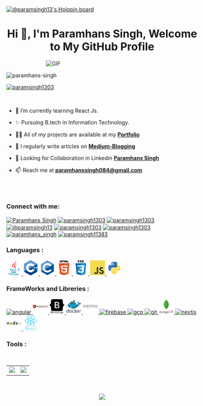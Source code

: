[![@paramsingh13's Holopin board](https://holopin.me/paramsingh13)](https://holopin.io/@paramsingh13)
<h1 align="center">Hi 👋, I'm Paramhans Singh, Welcome to My GitHub Profile</h1>
<!-- <h3 align="center">A passionate frontend developer from India</h3> -->

<img align="right" alt="GIF" src="https://www.techbabble.zone/content/images/2021/07/46207-programmer-1.gif" width="400px"  />
<br>
<p align="left"> <img src="https://komarev.com/ghpvc/?username=paramhans-singh&label=Profile%20views&color=0e75b6&style=flat" alt="paramhans-singh" /> </p>
<p align="left"> <a href="https://twitter.com/paramsingh1303" target="blank"><img src="https://img.shields.io/twitter/follow/paramsingh1303?logo=twitter&style=for-the-badge" alt="paramsingh1303" /></a> </p>
<br>

- 🌱 I’m currently learning React Js.

- ✨ Pursuing B.tech in Information Technology.

- 👨‍💻 All of my projects are available at my [**Portfolio**](https://paramhans-singh.github.io/Portfolio/)

- 📝 I regularly write articles on [**Medium-Blogging**](https://medium.com/@paramsingh13)

- 💬 Looking for Collaboration in Linkedin [**Paramhans Singh**](https://www.linkedin.com/in/paramhans-singh13/)

- 📫 Reach me at **paramhanssingh084@gmail.com**

<br>
<br>
<h3 align="left">Connect with me:</h3>
<p align="left">
<a href="https://www.linkedin.com/in/paramhans-singh13/" target="blank"><img align="center" src="https://raw.githubusercontent.com/rahuldkjain/github-profile-readme-generator/master/src/images/icons/Social/linked-in-alt.svg" alt="Paramhans Singh" height="30" width="40" /></a>
<a href="https://twitter.com/paramsingh1303" target="blank"><img align="center" src="https://raw.githubusercontent.com/rahuldkjain/github-profile-readme-generator/master/src/images/icons/Social/twitter.svg" alt="paramsingh1303" height="30" width="40" /></a>
<a href="https://instagram.com/paramsingh1303" target="blank"><img align="center" src="https://raw.githubusercontent.com/rahuldkjain/github-profile-readme-generator/master/src/images/icons/Social/instagram.svg" alt="paramsingh1303" height="30" width="40" /></a>
<a href="https://medium.com/@paramsingh13" target="blank"><img align="center" src="https://raw.githubusercontent.com/rahuldkjain/github-profile-readme-generator/master/src/images/icons/Social/medium.svg" alt="@paramsingh13" height="30" width="40" /></a>
<a href="https://www.codechef.com/users/paramsingh1303" target="blank"><img align="center" src="https://cdn.jsdelivr.net/npm/simple-icons@3.1.0/icons/codechef.svg" alt="paramsingh1303" height="30" width="40" /></a>
<a href="https://www.hackerrank.com/paramsingh1303" target="blank"><img align="center" src="https://raw.githubusercontent.com/rahuldkjain/github-profile-readme-generator/master/src/images/icons/Social/hackerrank.svg" alt="paramsingh1303" height="30" width="40" /></a>
<a href="https://codeforces.com/profile/paramhans_singh" target="blank"><img align="center" src="https://raw.githubusercontent.com/rahuldkjain/github-profile-readme-generator/master/src/images/icons/Social/codeforces.svg" alt="paramhans_singh" height="30" width="40" /></a>
<a href="https://www.leetcode.com/paramsingh11383" target="blank"><img align="center" src="https://raw.githubusercontent.com/rahuldkjain/github-profile-readme-generator/master/src/images/icons/Social/leet-code.svg" alt="paramsingh11383" height="30" width="40" /></a>

</p>

<!-- <h3 align="left">Languages and Tools:</h3> -->
<h3 align="left">Languages :</h3>

<a href="https://www.java.com" target="_blank" rel="noreferrer"> <img src="https://raw.githubusercontent.com/devicons/devicon/master/icons/java/java-original.svg" alt="java" width="40" height="40"/> </a> <a href="https://www.w3schools.com/cpp/" target="_blank" rel="noreferrer"> <img src="https://raw.githubusercontent.com/devicons/devicon/master/icons/cplusplus/cplusplus-original.svg" alt="cplusplus" width="40" height="40"/> </a><a href="https://www.cprogramming.com/" target="_blank" rel="noreferrer"> <img src="https://raw.githubusercontent.com/devicons/devicon/master/icons/c/c-original.svg" alt="c" width="40" height="40"/> </a><a href="https://www.w3.org/html/" target="_blank" rel="noreferrer"> <img src="https://raw.githubusercontent.com/devicons/devicon/master/icons/html5/html5-original-wordmark.svg" alt="html5" width="40" height="40"/> </a><a href="https://www.w3schools.com/css/" target="_blank" rel="noreferrer"> <img src="https://raw.githubusercontent.com/devicons/devicon/master/icons/css3/css3-original-wordmark.svg" alt="css3" width="40" height="40"/> </a>  <a href="https://developer.mozilla.org/en-US/docs/Web/JavaScript" target="_blank" rel="noreferrer"> <img src="https://raw.githubusercontent.com/devicons/devicon/master/icons/javascript/javascript-original.svg" alt="javascript" width="40" height="40"/> </a><a href="https://www.python.org" target="_blank" rel="noreferrer"> <img src="https://raw.githubusercontent.com/devicons/devicon/master/icons/python/python-original.svg" alt="python" width="40" height="40"/> </a> 
  
  
<h3 align="left">FrameWorks and Libreries :</h3>
<p align="left"> <p align="left"> <a href="https://angular.io" target="_blank" rel="noreferrer"> <img src="https://angular.io/assets/images/logos/angular/angular.svg" alt="angular" width="40" height="40"/> </a> <a href="https://angular.io" target="_blank" rel="noreferrer"> <img src="https://raw.githubusercontent.com/devicons/devicon/master/icons/angularjs/angularjs-original-wordmark.svg" alt="angularjs" width="40" height="40"/> </a> <a href="https://getbootstrap.com" target="_blank" rel="noreferrer"> <img src="https://raw.githubusercontent.com/devicons/devicon/master/icons/bootstrap/bootstrap-plain-wordmark.svg" alt="bootstrap" width="40" height="40"/> </a> <a href="https://www.docker.com/" target="_blank" rel="noreferrer"> <img src="https://raw.githubusercontent.com/devicons/devicon/master/icons/docker/docker-original-wordmark.svg" alt="docker" width="40" height="40"/> </a> <a href="https://expressjs.com" target="_blank" rel="noreferrer"> <img src="https://raw.githubusercontent.com/devicons/devicon/master/icons/express/express-original-wordmark.svg" alt="express" width="40" height="40"/> </a> <a href="https://firebase.google.com/" target="_blank" rel="noreferrer"> <img src="https://www.vectorlogo.zone/logos/firebase/firebase-icon.svg" alt="firebase" width="40" height="40"/> </a> <a href="https://cloud.google.com" target="_blank" rel="noreferrer"> <img src="https://www.vectorlogo.zone/logos/google_cloud/google_cloud-icon.svg" alt="gcp" width="40" height="40"/> </a> <a href="https://git-scm.com/" target="_blank" rel="noreferrer"> <img src="https://www.vectorlogo.zone/logos/git-scm/git-scm-icon.svg" alt="git" width="40" height="40"/> </a>  <a href="https://www.mongodb.com/" target="_blank" rel="noreferrer"> <img src="https://raw.githubusercontent.com/devicons/devicon/master/icons/mongodb/mongodb-original-wordmark.svg" alt="mongodb" width="40" height="40"/> </a> <a href="https://nextjs.org/" target="_blank" rel="noreferrer"> <img src="https://cdn.worldvectorlogo.com/logos/nextjs-2.svg" alt="nextjs" width="40" height="40"/> </a> <a href="https://nodejs.org" target="_blank" rel="noreferrer"> <img src="https://raw.githubusercontent.com/devicons/devicon/master/icons/nodejs/nodejs-original-wordmark.svg" alt="nodejs" width="40" height="40"/> </a> <a href="https://reactjs.org/" target="_blank" rel="noreferrer"> <img src="https://raw.githubusercontent.com/devicons/devicon/master/icons/react/react-original-wordmark.svg" alt="react" width="40" height="40"/> </a>
</p>

<h3 align="left">Tools : </h3>

<br />

<table align="center">
<tr>
<td><img src="https://github-readme-stats.vercel.app/api/top-langs?username=paramhans-singh&show_icons=true&locale=en&layout=compact&theme=tokyonight" />
</td>
<td>
<img src="https://github-readme-stats.vercel.app/api?username=paramhans-singh&include_all_commits=true&count_private=true&show_icons=true&line_height=20&theme=tokyonight"/>
</td>
</tr>
</table>
<br />
<p align="center">
<img align="center" src="https://github-readme-streak-stats.herokuapp.com/?user=paramhans-singh&theme=black-ice&hide_border=true&stroke=0000&background=060A0CD" />

</p>

<br>

<!-- [![Paramhans-Singh's GitHub activity graph](https://activity-graph.herokuapp.com/graph?username=paramhans-singh&&theme=xcode)](https://github.com/Paramhans-Singh) -->



